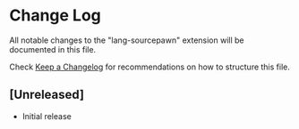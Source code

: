 # Change Log
All notable changes to the "lang-sourcepawn" extension will be documented in this file.

Check [Keep a Changelog](http://keepachangelog.com/) for recommendations on how to structure this file.

## [Unreleased]
- Initial release